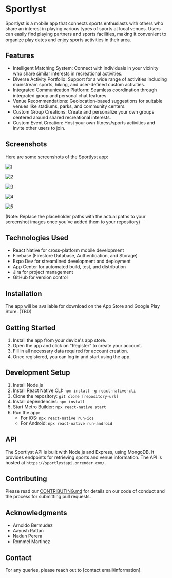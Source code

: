 # Sportlyst

Sportlyst is a mobile app that connects sports enthusiasts with others who share an interest in playing various types of sports at local venues. Users can easily find playing partners and sports facilities, making it convenient to organize play dates and enjoy sports activities in their area.

## Features

- Intelligent Matching System: Connect with individuals in your vicinity who share similar interests in recreational activities.
- Diverse Activity Portfolio: Support for a wide range of activities including mainstream sports, hiking, and user-defined custom activities.
- Integrated Communication Platform: Seamless coordination through integrated group and personal chat features.
- Venue Recommendations: Geolocation-based suggestions for suitable venues like stadiums, parks, and community centers.
- Custom Group Creations: Create and personalize your own groups centered around shared recreational interests.
- Custom Event Creation: Host your own fitness/sports activities and invite other users to join.

## Screenshots

Here are some screenshots of the Sportlyst app:

![1](./SCR-20240705-kulp.png)


![2](./SCR-20240705-kung.png)


![3](./SCR-20240705-kuqy.png)


![4](./SCR-20240705-kutb.png)


![5](./SCR-20240705-kuwc.png)


(Note: Replace the placeholder paths with the actual paths to your screenshot images once you've added them to your repository)

## Technologies Used

- React Native for cross-platform mobile development
- Firebase (Firestore Database, Authentication, and Storage)
- Expo Dev for streamlined development and deployment
- App Center for automated build, test, and distribution
- Jira for project management
- GitHub for version control

## Installation

The app will be available for download on the App Store and Google Play Store. (TBD)

## Getting Started

1. Install the app from your device's app store.
2. Open the app and click on "Register" to create your account.
3. Fill in all necessary data required for account creation.
4. Once registered, you can log in and start using the app.

## Development Setup

1. Install Node.js
2. Install React Native CLI: `npm install -g react-native-cli`
3. Clone the repository: `git clone [repository-url]`
4. Install dependencies: `npm install`
5. Start Metro Builder: `npx react-native start`
6. Run the app:
   - For iOS: `npx react-native run-ios`
   - For Android: `npx react-native run-android`

## API

The Sportlyst API is built with Node.js and Express, using MongoDB. It provides endpoints for retrieving sports and venue information. The API is hosted at `https://sportlystapi.onrender.com/`.

## Contributing

Please read our [CONTRIBUTING.md](CONTRIBUTING.md) for details on our code of conduct and the process for submitting pull requests.

## Acknowledgments

- Arnoldo Bermudez
- Aayush Rattan
- Nadun Perera
- Rommel Martinez

## Contact

For any queries, please reach out to [contact email/information].

